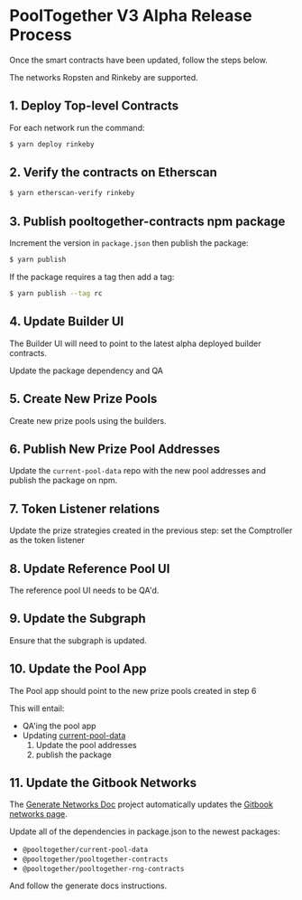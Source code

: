 # PoolTogether V3 Alpha Release Process

Once the smart contracts have been updated, follow the steps below.

The networks Ropsten and Rinkeby are supported.

## 1. Deploy Top-level Contracts

For each network run the command:

```bash
$ yarn deploy rinkeby
```

## 2. Verify the contracts on Etherscan

```bash
$ yarn etherscan-verify rinkeby
```

## 3. Publish pooltogether-contracts npm package

Increment the version in `package.json` then publish the package:

```bash
$ yarn publish
```

If the package requires a tag then add a tag:

```bash
$ yarn publish --tag rc
```

## 4. Update Builder UI

The Builder UI will need to point to the latest alpha deployed builder contracts.

Update the package dependency and QA

## 5. Create New Prize Pools

Create new prize pools using the builders.

## 6. Publish New Prize Pool Addresses

Update the `current-pool-data` repo with the new pool addresses and publish the package on npm.

## 7. Token Listener relations

Update the prize strategies created in the previous step: set the Comptroller as the token listener

## 8. Update Reference Pool UI

The reference pool UI needs to be QA'd.

## 9. Update the Subgraph

Ensure that the subgraph is updated.

## 10. Update the Pool App

The Pool app should point to the new prize pools created in step 6

This will entail:

- QA'ing the pool app
- Updating [current-pool-data](https://github.com/pooltogether/current-pool-data)
  1. Update the pool addresses
  2. publish the package

## 11. Update the Gitbook Networks

The [Generate Networks Doc](https://github.com/pooltogether/generate-networks-doc) project automatically updates the [Gitbook networks page](https://docs.pooltogether.com/networks).

Update all of the dependencies in package.json to the newest packages:

- `@pooltogether/current-pool-data`
- `@pooltogether/pooltogether-contracts`
- `@pooltogether/pooltogether-rng-contracts`

And follow the generate docs instructions.
